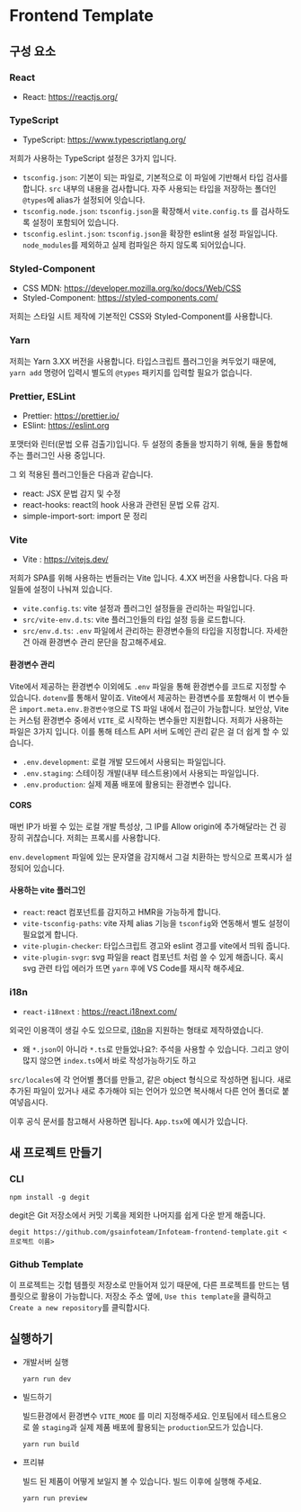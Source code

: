 # Frontend Template

## 구성 요소

### React

- React: <https://reactjs.org/>

### TypeScript

- TypeScript: <https://www.typescriptlang.org/>

저희가 사용하는 TypeScript 설정은 3가지 입니다.

- `tsconfig.json`: 기본이 되는 파일로, 기본적으로 이 파일에 기반해서 타입 검사를 합니다. `src` 내부의 내용을 검사합니다. 자주 사용되는 타입을 저장하는 폴더인 `@types`에 alias가 설정되어 잇습니다.
- `tsconfig.node.json`: `tsconfig.json`을 확장해서 `vite.config.ts` 를 검사하도록 설정이 포함되어 있습니다.
- `tsconfig.eslint.json`: `tsconfig.json`을 확장한 eslint용 설정 파일입니다. `node_modules`를 제외하고 실제 컴파일은 하지 않도록 되어있습니다.

### Styled-Component

- CSS MDN: <https://developer.mozilla.org/ko/docs/Web/CSS>
- Styled-Component: <https://styled-components.com/>

저희는 스타일 시트 제작에 기본적인 CSS와 Styled-Component를 사용합니다.

### Yarn

저희는 Yarn 3.XX 버전을 사용합니다. 타입스크립트 플러그인을 켜두었기 때문에, `yarn add` 명령어 입력시 별도의 `@types` 패키지를 입력할 필요가 없습니다.

### Prettier, ESLint

- Prettier: <https://prettier.io/>
- ESlint: <https://eslint.org>

포맷터와 린터(문법 오류 검출기)입니다. 두 설정의 충돌을 방지하기 위해, 둘을 통합해주는 플러그인 사용 중입니다.

그 외 적용된 플러그인들은 다음과 같습니다.

- react: JSX 문법 감지 및 수정
- react-hooks: react의 hook 사용과 관련된 문법 오류 감지.
- simple-import-sort: import 문 정리

### Vite

- Vite : <https://vitejs.dev/>

저희가 SPA를 위해 사용하는 번들러는 Vite 입니다. 4.XX 버전을 사용합니다. 다음 파일들에 설정이 나눠져 있습니다.

- `vite.config.ts`: vite 설정과 플러그인 설정들을 관리하는 파일입니다.
- `src/vite-env.d.ts`: vite 플러그인들의 타입 설정 등을 로드합니다.
- `src/env.d.ts`: `.env` 파일에서 관리하는 환경변수들의 타입을 지정합니다. 자세한 건 아래 환경변수 관리 문단을 참고해주세요.

#### 환경변수 관리

Vite에서 제공하는 환경변수 이외에도 `.env` 파일을 통해 환경변수를 코드로 지정할 수 있습니다. `dotenv`를 통해서 말이죠. Vite에서 제공하는 환경변수를 포함해서 이 변수들은 `import.meta.env.환경변수명`으로 TS 파일 내에서 접근이 가능합니다. 보안상, Vite는 커스텀 환경변수 중에서 `VITE_`로 시작하는 변수들만 지원합니다.
저희가 사용하는 파일은 3가지 입니다. 이를 통해 테스트 API 서버 도메인 관리 같은 걸 더 쉽게 할 수 있습니다.

- `.env.development`: 로컬 개발 모드에서 사용되는 파일입니다.
- `.env.staging`: 스테이징 개발(내부 테스트용)에서 사용되는 파일입니다.
- `.env.production`: 실제 제품 배포에 활용되는 환경변수 입니다.

#### CORS

매번 IP가 바뀔 수 있는 로컬 개발 특성상, 그 IP를 Allow origin에 추가해달라는 건 굉장히 귀찮습니다. 저희는 프록시를 사용합니다.

`env.development` 파일에 있는 문자열을 감지해서 그걸 치환하는 방식으로 프록시가 설정되어 있습니다.

#### 사용하는 vite 플러그인

- `react`: react 컴포넌트를 감지하고 HMR을 가능하게 합니다.
- `vite-tsconfig-paths`: vite 자체 alias 기능을 `tsconfig`와 연동해서 별도 설정이 필요없게 합니다.
- `vite-plugin-checker`: 타입스크립트 경고와 eslint 경고를 vite에서 띄워 줍니다.
- `vite-plugin-svgr`: svg 파일을 react 컴포넌트 처럼 쓸 수 있게 해줍니다. 혹시 svg 관련 타입 에러가 뜨면 `yarn` 후에 VS Code를 재시작 해주세요.

### i18n

- `react-i18next` : <https://react.i18next.com/>

외국인 이용객이 생길 수도 있으므로, [i18n](https://ko.wikipedia.org/wiki/%EA%B5%AD%EC%A0%9C%ED%99%94%EC%99%80_%EC%A7%80%EC%97%AD%ED%99%94)을 지원하는 형태로 제작하였습니다.

- 왜 `*.json`이 아니라 `*.ts`로 만들었나요?: 주석을 사용할 수 있습니다. 그리고 양이 많지 않으면 `index.ts`에서 바로 작성가능하기도 하고

`src/locales`에 각 언어별 폴더를 만들고, 같은 object 형식으로 작성하면 됩니다. 새로 추가된 파일이 있거나 새로 추가해야 되는 언어가 있으면 복사해서 다른 언어 폴더로 붙여넣읍시다.

이후 공식 문서를 참고해서 사용하면 됩니다. `App.tsx`에 예시가 있습니다.

## 새 프로젝트 만들기

### CLI

```shell
npm install -g degit
```

degit은 Git 저장소에서 커밋 기록을 제외한 나머지를 쉽게 다운 받게 해줍니다.

```shell
degit https://github.com/gsainfoteam/Infoteam-frontend-template.git <프로젝트 이름>
```

### Github Template

이 프로젝트는 깃헙 템플릿 저장소로 만들어져 있기 때문에, 다른 프로젝트를 만드는 템플릿으로 활용이 가능합니다. 저장소 주소 옆에, `Use this template`을 클릭하고 `Create a new repository`를 클릭합시다.

## 실행하기

- 개발서버 실행

  ```shell
  yarn run dev
  ```

- 빌드하기

  빌드환경에서 환경변수 `VITE_MODE` 를 미리 지정해주세요. 인포팀에서 테스트용으로 쓸 `staging`과 실제 제품 배포에 활용되는 `production`모드가 있습니다.

  ```shell
  yarn run build
  ```
  
- 프리뷰
  
  빌드 된 제품이 어떻게 보일지 볼 수 있습니다. 빌드 이후에 실행해 주세요.

  ```shell
  yarn run preview
  ```
